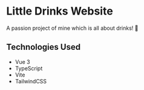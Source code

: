 # Little Drinks Website

A passion project of mine which is all about drinks! 🥂

## Technologies Used

- Vue 3
- TypeScript
- Vite
- TailwindCSS
